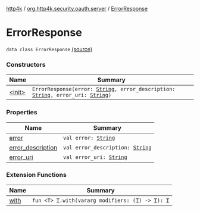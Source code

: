 [http4k](../../index.md) / [org.http4k.security.oauth.server](../index.md) / [ErrorResponse](./index.md)

# ErrorResponse

`data class ErrorResponse` [(source)](https://github.com/http4k/http4k/blob/master/http4k-security-oauth/src/main/kotlin/org/http4k/security/oauth/server/GenerateAccessToken.kt#L84)

### Constructors

| Name | Summary |
|---|---|
| [&lt;init&gt;](-init-.md) | `ErrorResponse(error: `[`String`](https://kotlinlang.org/api/latest/jvm/stdlib/kotlin/-string/index.html)`, error_description: `[`String`](https://kotlinlang.org/api/latest/jvm/stdlib/kotlin/-string/index.html)`, error_uri: `[`String`](https://kotlinlang.org/api/latest/jvm/stdlib/kotlin/-string/index.html)`)` |

### Properties

| Name | Summary |
|---|---|
| [error](error.md) | `val error: `[`String`](https://kotlinlang.org/api/latest/jvm/stdlib/kotlin/-string/index.html) |
| [error_description](error_description.md) | `val error_description: `[`String`](https://kotlinlang.org/api/latest/jvm/stdlib/kotlin/-string/index.html) |
| [error_uri](error_uri.md) | `val error_uri: `[`String`](https://kotlinlang.org/api/latest/jvm/stdlib/kotlin/-string/index.html) |

### Extension Functions

| Name | Summary |
|---|---|
| [with](../../org.http4k.core/with.md) | `fun <T> `[`T`](../../org.http4k.core/with.md#T)`.with(vararg modifiers: (`[`T`](../../org.http4k.core/with.md#T)`) -> `[`T`](../../org.http4k.core/with.md#T)`): `[`T`](../../org.http4k.core/with.md#T) |
